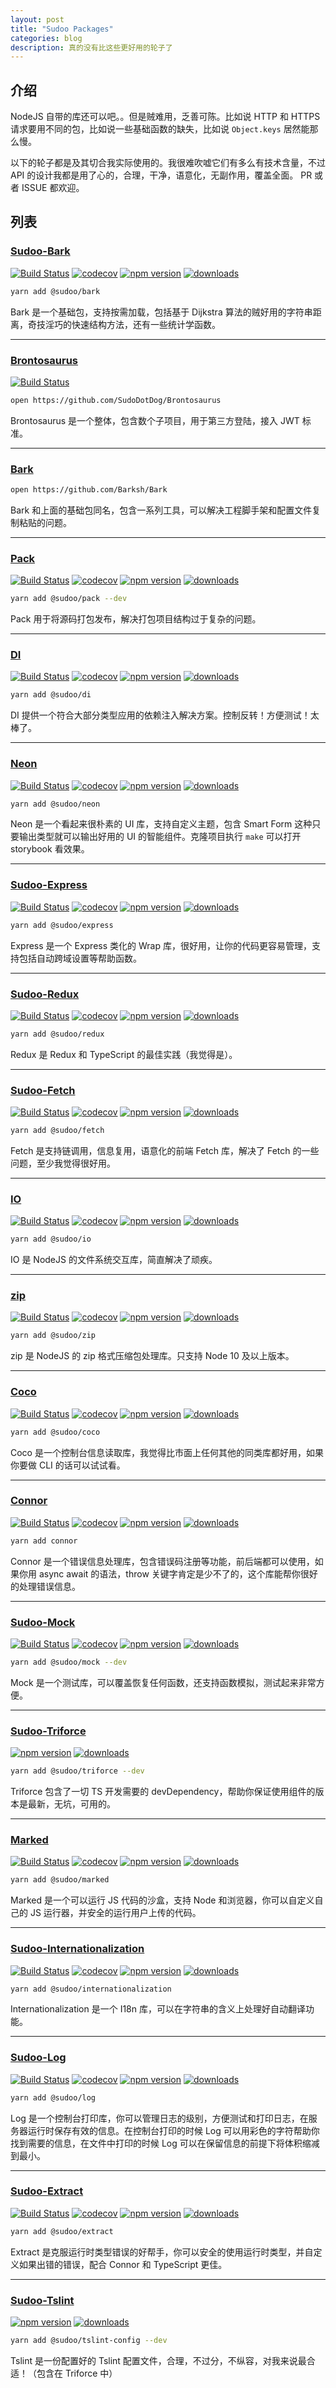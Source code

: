 ```yaml
---
layout: post
title: "Sudoo Packages"
categories: blog
description: 真的没有比这些更好用的轮子了
---
```


## 介绍

NodeJS 自带的库还可以吧。。但是贼难用，乏善可陈。比如说 HTTP 和 HTTPS 请求要用不同的包，比如说一些基础函数的缺失，比如说 `Object.keys` 居然能那么慢。

以下的轮子都是及其切合我实际使用的。我很难吹嘘它们有多么有技术含量，不过 API 的设计我都是用了心的，合理，干净，语意化，无副作用，覆盖全面。 PR 或者 ISSUE 都欢迎。

## 列表

### [Sudoo-Bark](https://github.com/SudoDotDog/Sudoo-Bark)

[![Build Status](https://travis-ci.com/SudoDotDog/Sudoo-Bark.svg?branch=master)](https://travis-ci.com/SudoDotDog/Sudoo-Bark)
[![codecov](https://codecov.io/gh/SudoDotDog/Sudoo-Bark/branch/master/graph/badge.svg)](https://codecov.io/gh/SudoDotDog/Sudoo-Bark)
[![npm version](https://badge.fury.io/js/%40sudoo%2Fbark.svg)](https://www.npmjs.com/package/@sudoo/bark)
[![downloads](https://img.shields.io/npm/dm/@sudoo/bark.svg)](https://www.npmjs.com/package/@sudoo/bark)

```sh
yarn add @sudoo/bark
```

Bark 是一个基础包，支持按需加载，包括基于 Dijkstra 算法的贼好用的字符串距离，奇技淫巧的快速结构方法，还有一些统计学函数。

---

### [Brontosaurus](https://github.com/SudoDotDog/Brontosaurus)

[![Build Status](https://travis-ci.com/SudoDotDog/Brontosaurus.svg?branch=master)](https://travis-ci.com/SudoDotDog/Brontosaurus)

```sh
open https://github.com/SudoDotDog/Brontosaurus
```

Brontosaurus 是一个整体，包含数个子项目，用于第三方登陆，接入 JWT 标准。

---

### [Bark](https://github.com/Barksh/Bark)

```sh
open https://github.com/Barksh/Bark
```

Bark 和上面的基础包同名，包含一系列工具，可以解决工程脚手架和配置文件复制粘贴的问题。

---

### [Pack](https://github.com/SudoDotDog/Pack)

[![Build Status](https://travis-ci.com/SudoDotDog/Pack.svg?branch=master)](https://travis-ci.com/SudoDotDog/Pack)
[![codecov](https://codecov.io/gh/SudoDotDog/Pack/branch/master/graph/badge.svg)](https://codecov.io/gh/SudoDotDog/Pack)
[![npm version](https://badge.fury.io/js/%40sudoo%2Fpack.svg)](https://badge.fury.io/js/%40sudoo%2Fpack)
[![downloads](https://img.shields.io/npm/dm/@sudoo/pack.svg)](https://www.npmjs.com/package/@sudoo/pack)

```sh
yarn add @sudoo/pack --dev
```

Pack 用于将源码打包发布，解决打包项目结构过于复杂的问题。

---

### [DI](https://github.com/SudoDotDog/DI)

[![Build Status](https://travis-ci.com/SudoDotDog/DI.svg?branch=master)](https://travis-ci.com/SudoDotDog/DI)
[![codecov](https://codecov.io/gh/SudoDotDog/DI/branch/master/graph/badge.svg)](https://codecov.io/gh/SudoDotDog/DI)
[![npm version](https://badge.fury.io/js/%40sudoo%2Fdi.svg)](https://badge.fury.io/js/%40sudoo%2Fdi)
[![downloads](https://img.shields.io/npm/dm/@sudoo/di.svg)](https://www.npmjs.com/package/@sudoo/di)

```sh
yarn add @sudoo/di
```

DI 提供一个符合大部分类型应用的依赖注入解决方案。控制反转！方便测试！太棒了。

---

### [Neon](https://github.com/SudoDotDog/Neon)

[![Build Status](https://travis-ci.com/SudoDotDog/Neon.svg?branch=master)](https://travis-ci.com/SudoDotDog/Neon)
[![codecov](https://codecov.io/gh/SudoDotDog/Neon/branch/master/graph/badge.svg)](https://codecov.io/gh/SudoDotDog/Neon)
[![npm version](https://badge.fury.io/js/%40sudoo%2Fneon.svg)](https://badge.fury.io/js/%40sudoo%2Fneon)
[![downloads](https://img.shields.io/npm/dm/@sudoo/neon.svg)](https://www.npmjs.com/package/@sudoo/neon)

```sh
yarn add @sudoo/neon
```

Neon 是一个看起来很朴素的 UI 库，支持自定义主题，包含 Smart Form 这种只要输出类型就可以输出好用的 UI 的智能组件。克隆项目执行 `make` 可以打开 storybook 看效果。

---

### [Sudoo-Express](https://github.com/SudoDotDog/Sudoo-Express)

[![Build Status](https://travis-ci.com/SudoDotDog/Sudoo-Express.svg?branch=master)](https://travis-ci.com/SudoDotDog/Sudoo-Express)
[![codecov](https://codecov.io/gh/SudoDotDog/Sudoo-Express/branch/master/graph/badge.svg)](https://codecov.io/gh/SudoDotDog/Sudoo-Express)
[![npm version](https://badge.fury.io/js/%40sudoo%2Fexpress.svg)](https://www.npmjs.com/package/@sudoo/express)
[![downloads](https://img.shields.io/npm/dm/@sudoo/express.svg)](https://www.npmjs.com/package/@sudoo/express)

```sh
yarn add @sudoo/express
```

Express 是一个 Express 类化的 Wrap 库，很好用，让你的代码更容易管理，支持包括自动跨域设置等帮助函数。

---

### [Sudoo-Redux](https://github.com/SudoDotDog/Sudoo-Redux)

[![Build Status](https://travis-ci.com/SudoDotDog/Sudoo-Redux.svg?branch=master)](https://travis-ci.com/SudoDotDog/Sudoo-Redux)
[![codecov](https://codecov.io/gh/SudoDotDog/Sudoo-Redux/branch/master/graph/badge.svg)](https://codecov.io/gh/SudoDotDog/Sudoo-Redux)
[![npm version](https://badge.fury.io/js/%40sudoo%2Fredux.svg)](https://www.npmjs.com/package/@sudoo/redux)
[![downloads](https://img.shields.io/npm/dm/@sudoo/redux.svg)](https://www.npmjs.com/package/@sudoo/redux)

```sh
yarn add @sudoo/redux
```

Redux 是 Redux 和 TypeScript 的最佳实践（我觉得是）。

---

### [Sudoo-Fetch](https://github.com/SudoDotDog/Sudoo-Fetch)

[![Build Status](https://travis-ci.com/SudoDotDog/Sudoo-Fetch.svg?branch=master)](https://travis-ci.com/SudoDotDog/Sudoo-Fetch)
[![codecov](https://codecov.io/gh/SudoDotDog/Sudoo-Fetch/branch/master/graph/badge.svg)](https://codecov.io/gh/SudoDotDog/Sudoo-Fetch)
[![npm version](https://badge.fury.io/js/%40sudoo%2Ffetch.svg)](https://www.npmjs.com/package/@sudoo/fetch)
[![downloads](https://img.shields.io/npm/dm/@sudoo/fetch.svg)](https://www.npmjs.com/package/@sudoo/fetch)

```sh
yarn add @sudoo/fetch
```

Fetch 是支持链调用，信息复用，语意化的前端 Fetch 库，解决了 Fetch 的一些问题，至少我觉得很好用。

---

### [IO](https://github.com/SudoDotDog/IO)

[![Build Status](https://travis-ci.com/SudoDotDog/IO.svg?branch=master)](https://travis-ci.com/SudoDotDog/IO)
[![codecov](https://codecov.io/gh/SudoDotDog/IO/branch/master/graph/badge.svg)](https://codecov.io/gh/SudoDotDog/IO)
[![npm version](https://badge.fury.io/js/%40sudoo%2Fio.svg)](https://www.npmjs.com/package/@sudoo/io)
[![downloads](https://img.shields.io/npm/dm/@sudoo/io.svg)](https://www.npmjs.com/package/@sudoo/io)

```sh
yarn add @sudoo/io
```

IO 是 NodeJS 的文件系统交互库，简直解决了顽疾。

---

### [zip](https://github.com/SudoDotDog/zip)

[![Build Status](https://travis-ci.com/SudoDotDog/zip.svg?branch=master)](https://travis-ci.com/SudoDotDog/zip)
[![codecov](https://codecov.io/gh/SudoDotDog/zip/branch/master/graph/badge.svg)](https://codecov.io/gh/SudoDotDog/zip)
[![npm version](https://badge.fury.io/js/%40sudoo%2Fzip.svg)](https://www.npmjs.com/package/@sudoo/zip)
[![downloads](https://img.shields.io/npm/dm/@sudoo/zip.svg)](https://www.npmjs.com/package/@sudoo/zip)

```sh
yarn add @sudoo/zip
```

zip 是 NodeJS 的 zip 格式压缩包处理库。只支持 Node 10 及以上版本。

---

### [Coco](https://github.com/SudoDotDog/Coco)

[![Build Status](https://travis-ci.com/SudoDotDog/Coco.svg?branch=master)](https://travis-ci.com/SudoDotDog/Coco)
[![codecov](https://codecov.io/gh/SudoDotDog/Coco/branch/master/graph/badge.svg)](https://codecov.io/gh/SudoDotDog/Coco)
[![npm version](https://badge.fury.io/js/%40sudoo%2Fcoco.svg)](https://www.npmjs.com/package/@sudoo/coco)
[![downloads](https://img.shields.io/npm/dm/@sudoo/coco.svg)](https://www.npmjs.com/package/@sudoo/coco)

```sh
yarn add @sudoo/coco
```

Coco 是一个控制台信息读取库，我觉得比市面上任何其他的同类库都好用，如果你要做 CLI 的话可以试试看。

---

### [Connor](https://github.com/SudoDotDog/Connor)

[![Build Status](https://travis-ci.com/SudoDotDog/Connor.svg?branch=master)](https://travis-ci.com/SudoDotDog/Connor)
[![codecov](https://codecov.io/gh/SudoDotDog/Connor/branch/master/graph/badge.svg)](https://codecov.io/gh/SudoDotDog/Connor)
[![npm version](https://badge.fury.io/js/connor.svg)](https://badge.fury.io/js/connor)
[![downloads](https://img.shields.io/npm/dm/connor.svg)](https://www.npmjs.com/package/connor)

```sh
yarn add connor
```

Connor 是一个错误信息处理库，包含错误码注册等功能，前后端都可以使用，如果你用 async await 的语法，throw 关键字肯定是少不了的，这个库能帮你很好的处理错误信息。

---

### [Sudoo-Mock](https://github.com/SudoDotDog/Sudoo-Mock)

[![Build Status](https://travis-ci.com/SudoDotDog/Sudoo-Mock.svg?branch=master)](https://travis-ci.com/SudoDotDog/Sudoo-Mock)
[![codecov](https://codecov.io/gh/SudoDotDog/Sudoo-Mock/branch/master/graph/badge.svg)](https://codecov.io/gh/SudoDotDog/Sudoo-Mock)
[![npm version](https://badge.fury.io/js/%40sudoo%2Fmock.svg)](https://www.npmjs.com/package/@sudoo/mock)
[![downloads](https://img.shields.io/npm/dm/@sudoo/mock.svg)](https://www.npmjs.com/package/@sudoo/mock)

```sh
yarn add @sudoo/mock --dev
```

Mock 是一个测试库，可以覆盖恢复任何函数，还支持函数模拟，测试起来非常方便。

---

### [Sudoo-Triforce](https://github.com/SudoDotDog/Sudoo-Triforce)

[![npm version](https://badge.fury.io/js/%40sudoo%2Ftriforce.svg)](https://www.npmjs.com/package/@sudoo/triforce)
[![downloads](https://img.shields.io/npm/dm/@sudoo/triforce.svg)](https://www.npmjs.com/package/@sudoo/triforce)

```sh
yarn add @sudoo/triforce --dev
```

Triforce 包含了一切 TS 开发需要的 devDependency，帮助你保证使用组件的版本是最新，无坑，可用的。

---

### [Marked](https://github.com/SudoDotDog/Marked)

[![Build Status](https://travis-ci.com/SudoDotDog/Marked.svg?branch=master)](https://travis-ci.com/SudoDotDog/Marked)
[![codecov](https://codecov.io/gh/SudoDotDog/Marked/branch/master/graph/badge.svg)](https://codecov.io/gh/SudoDotDog/Marked)
[![npm version](https://badge.fury.io/js/%40sudoo%2Fmarked.svg)](https://badge.fury.io/js/%40sudoo%2Fmarked)
[![downloads](https://img.shields.io/npm/dm/@sudoo/marked.svg)](https://www.npmjs.com/package/@sudoo/marked)

```sh
yarn add @sudoo/marked
```

Marked 是一个可以运行 JS 代码的沙盒，支持 Node 和浏览器，你可以自定义自己的 JS 运行器，并安全的运行用户上传的代码。

---

### [Sudoo-Internationalization](https://github.com/SudoDotDog/Sudoo-Internationalization)

[![Build Status](https://travis-ci.com/SudoDotDog/Sudoo-Internationalization.svg?branch=master)](https://travis-ci.com/SudoDotDog/Sudoo-Internationalization)
[![codecov](https://codecov.io/gh/SudoDotDog/Sudoo-Internationalization/branch/master/graph/badge.svg)](https://codecov.io/gh/SudoDotDog/Sudoo-Internationalization)
[![npm version](https://badge.fury.io/js/%40sudoo%2Finternationalization.svg)](https://badge.fury.io/js/%40sudoo%2Finternationalization)
[![downloads](https://img.shields.io/npm/dm/@sudoo/internationalization.svg)](https://www.npmjs.com/package/@sudoo/internationalization)

```sh
yarn add @sudoo/internationalization
```

Internationalization 是一个 I18n 库，可以在字符串的含义上处理好自动翻译功能。

---

### [Sudoo-Log](https://github.com/SudoDotDog/Sudoo-Log)

[![Build Status](https://travis-ci.com/SudoDotDog/Sudoo-Log.svg?branch=master)](https://travis-ci.com/SudoDotDog/Sudoo-Log)
[![codecov](https://codecov.io/gh/SudoDotDog/Sudoo-Log/branch/master/graph/badge.svg)](https://codecov.io/gh/SudoDotDog/Sudoo-Log)
[![npm version](https://badge.fury.io/js/%40sudoo%2Flog.svg)](https://www.npmjs.com/package/@sudoo/log)
[![downloads](https://img.shields.io/npm/dm/@sudoo/log.svg)](https://www.npmjs.com/package/@sudoo/log)

```sh
yarn add @sudoo/log
```

Log 是一个控制台打印库，你可以管理日志的级别，方便测试和打印日志，在服务器运行时保存有效的信息。在控制台打印的时候 Log 可以用彩色的字符帮助你找到需要的信息，在文件中打印的时候 Log 可以在保留信息的前提下将体积缩减到最小。

---

### [Sudoo-Extract](https://github.com/SudoDotDog/Sudoo-Extract)

[![Build Status](https://travis-ci.com/SudoDotDog/Sudoo-Extract.svg?branch=master)](https://travis-ci.com/SudoDotDog/Sudoo-Extract)
[![codecov](https://codecov.io/gh/SudoDotDog/Sudoo-Extract/branch/master/graph/badge.svg)](https://codecov.io/gh/SudoDotDog/Sudoo-Extract)
[![npm version](https://badge.fury.io/js/%40sudoo%2Fextract.svg)](https://www.npmjs.com/package/@sudoo/extract)
[![downloads](https://img.shields.io/npm/dm/@sudoo/extract.svg)](https://www.npmjs.com/package/@sudoo/extract)

```sh
yarn add @sudoo/extract
```

Extract 是克服运行时类型错误的好帮手，你可以安全的使用运行时类型，并自定义如果出错的错误，配合 Connor 和 TypeScript 更佳。

---

### [Sudoo-Tslint](https://github.com/SudoDotDog/Sudoo-Tslint)

[![npm version](https://badge.fury.io/js/%40sudoo%2Ftslint-config.svg)](https://www.npmjs.com/package/@sudoo/tslint-config)
[![downloads](https://img.shields.io/npm/dm/@sudoo/tslint-config.svg)](https://www.npmjs.com/package/@sudoo/tslint-config)

```sh
yarn add @sudoo/tslint-config --dev
```

Tslint 是一份配置好的 Tslint 配置文件，合理，不过分，不纵容，对我来说最合适！（包含在 Triforce 中）
